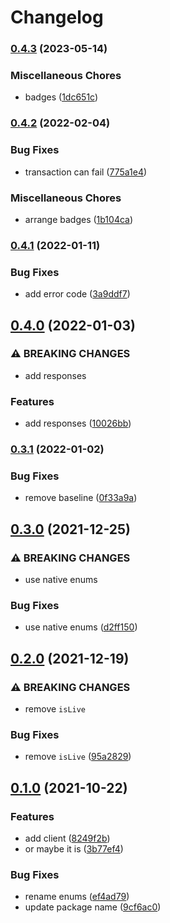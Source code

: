 # Changelog

### [0.4.3](https://www.github.com/brokeyourbike/access-bank-api-client-php/compare/v0.4.2...v0.4.3) (2023-05-14)


### Miscellaneous Chores

* badges ([1dc651c](https://www.github.com/brokeyourbike/access-bank-api-client-php/commit/1dc651c24a32b992311b9969064af5fc064fcc73))

### [0.4.2](https://www.github.com/brokeyourbike/access-bank-api-client-php/compare/v0.4.1...v0.4.2) (2022-02-04)


### Bug Fixes

* transaction can fail ([775a1e4](https://www.github.com/brokeyourbike/access-bank-api-client-php/commit/775a1e43523817f9f48a46fefb92386df637a173))


### Miscellaneous Chores

* arrange badges ([1b104ca](https://www.github.com/brokeyourbike/access-bank-api-client-php/commit/1b104caa86834346f342989d03fb8926ba3bb10f))

### [0.4.1](https://www.github.com/brokeyourbike/access-bank-api-client-php/compare/v0.4.0...v0.4.1) (2022-01-11)


### Bug Fixes

* add error code ([3a9ddf7](https://www.github.com/brokeyourbike/access-bank-api-client-php/commit/3a9ddf777ba5dafd5e9e67775b26d1f1d1b45c7a))

## [0.4.0](https://www.github.com/brokeyourbike/access-bank-api-client-php/compare/v0.3.1...v0.4.0) (2022-01-03)


### ⚠ BREAKING CHANGES

* add responses

### Features

* add responses ([10026bb](https://www.github.com/brokeyourbike/access-bank-api-client-php/commit/10026bb09328d408cd19734abdce1c6537355369))

### [0.3.1](https://www.github.com/brokeyourbike/access-bank-api-client-php/compare/v0.3.0...v0.3.1) (2022-01-02)


### Bug Fixes

* remove baseline ([0f33a9a](https://www.github.com/brokeyourbike/access-bank-api-client-php/commit/0f33a9a1ffd29e4ef35ebbd2c68a96f22586f6d5))

## [0.3.0](https://www.github.com/brokeyourbike/access-bank-api-client-php/compare/v0.2.0...v0.3.0) (2021-12-25)


### ⚠ BREAKING CHANGES

* use native enums

### Bug Fixes

* use native enums ([d2ff150](https://www.github.com/brokeyourbike/access-bank-api-client-php/commit/d2ff1501231cf784928dd654e46e8210f06165b1))

## [0.2.0](https://www.github.com/brokeyourbike/access-bank-api-client-php/compare/v0.1.0...v0.2.0) (2021-12-19)


### ⚠ BREAKING CHANGES

* remove `isLive`

### Bug Fixes

* remove `isLive` ([95a2829](https://www.github.com/brokeyourbike/access-bank-api-client-php/commit/95a2829a4a5d79ab3dfaf376af0cd249e547b861))

## [0.1.0](https://www.github.com/brokeyourbike/access-bank-api-client-php/compare/v0.0.2...v0.1.0) (2021-10-22)


### Features

* add client ([8249f2b](https://www.github.com/brokeyourbike/access-bank-api-client-php/commit/8249f2b9b8bd1dffbce3bb29293b265cbb9ea998))
* or maybe it is ([3b77ef4](https://www.github.com/brokeyourbike/access-bank-api-client-php/commit/3b77ef491331503377a660fdb024b62278909008))


### Bug Fixes

* rename enums ([ef4ad79](https://www.github.com/brokeyourbike/access-bank-api-client-php/commit/ef4ad798576ddb3b9265d893919725ff5bc177c6))
* update package name ([9cf6ac0](https://www.github.com/brokeyourbike/access-bank-api-client-php/commit/9cf6ac0f8cc484e120ba2d8fb99ecd5591df20e2))
